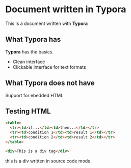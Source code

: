 # Document written in Typora

This is a document written with **Typora**



## What Typora has

**Typora** has the basics.

- Clean interface
- Clickable interface for text formats



## What Typora does not have

Support for ebedded HTML



##  Testing HTML



```html
<table>
  <tr><td>if...</td><td>then...</td></tr>
  <tr><td>condition 1</td><td>result 1</td></tr>
  <tr><td>condition 2</td><td>result 2</td></tr>
</table>
```



```html
<div>This is a div tag</div>
```
<div> this is a div written in source code mode.<div>
